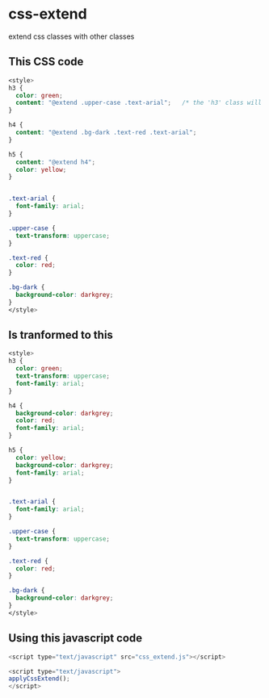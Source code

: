 # css-extend
extend css classes with other classes


## This CSS code

```css
<style>
h3 {
  color: green;
  content: "@extend .upper-case .text-arial";   /* the 'h3' class will inherit the .upper-case class and the .text-arial class */
}

h4 {
  content: "@extend .bg-dark .text-red .text-arial";
}

h5 {
  content: "@extend h4";
  color: yellow;
}


.text-arial {
  font-family: arial;
}

.upper-case {
  text-transform: uppercase;
}

.text-red {
  color: red;
}

.bg-dark {
  background-color: darkgrey;
}
</style>
```

## Is tranformed to this

```css
<style>
h3 {
  color: green;
  text-transform: uppercase;
  font-family: arial;
}

h4 {
  background-color: darkgrey;
  color: red;
  font-family: arial;
}

h5 {
  color: yellow;
  background-color: darkgrey;
  font-family: arial;
}


.text-arial {
  font-family: arial;
}

.upper-case {
  text-transform: uppercase;
}

.text-red {
  color: red;
}

.bg-dark {
  background-color: darkgrey;
}
</style>
```


## Using this javascript code

```javascript
<script type="text/javascript" src="css_extend.js"></script>

<script type="text/javascript">
applyCssExtend();
</script>
```

